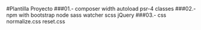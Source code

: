 #Plantilla Proyecto
###01.- composer width autoload psr-4 classes
###02.- npm with bootstrap node sass watcher scss jQuery
###03.- css normalize.css reset.css